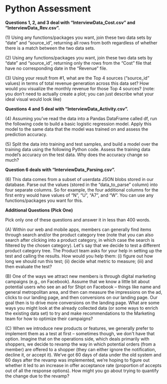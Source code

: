 # Python Assessment

**Questions 1, 2, and 3 deal with “InterviewData_Cost.csv” and “InterviewData_Rev.csv”.**

(1) Using any functions/packages you want, join these two data sets by “date” and “source_id”, returning all rows from both regardless of whether there is a match between the two data sets.

(2) Using any functions/packages you want, join these two data sets by “date” and “source_id”, returning only the rows from the “Cost” file that have no corresponding date in the “Revenue” file.

(3) Using your result from #1, what are the Top 4 sources (“source_id” values) in terms of total revenue generation across this data set? How would you visualize the monthly revenue for those Top 4 sources? (note: you don’t need to actually create a plot; you can just describe what your ideal visual would look like)

**Questions 4 and 5 deal with “InterviewData_Activity.csv”.**

(4) Assuming you’ve read the data into a Pandas DataFrame called df, run the following code to build a basic logistic regression model. Apply this model to the same data that the model was trained on and assess the prediction accuracy.

(5) Split the data into training and test samples, and build a model over the training data using the following Python code. Assess the training data model’s accuracy on the test data. Why does the accuracy change so much?

**Question 6 deals with “InterviewData_Parsing.csv”.**

(6) This data comes from a subset of userdata JSON blobs stored in our database. Parse out the values (stored in the “data_to_parse” column) into four separate columns. So for example, the four additional columns for the first entry would have values of “N”, “U”, “A7”, and “W”. You can use any functions/packages you want for this.

**Additional Questions (Pick One)**

Pick only one of these questions and answer it in less than 400 words.

(A) Within our web and mobile apps, members can generally find items through search and/or the product category tree (note that you can also search after clicking into a product category, in which case the search is filtered by the chosen category). Let's say that we decide to test a different product category tree. The Product team asks for your help in setting up the test and calling the results. How would you help them: (i) figure out how long we should run this test; (ii) decide what metric to measure; (iii) and then evaluate the test?

(B) One of the ways we attract new members is through digital marketing campaigns (e.g., on Facebook). Assume that we know a little bit about potential users who see an ad for Shipt on Facebook – things like name and general metropolitan area, and then can measure the impressions on the ad, clicks to our landing page, and then conversions on our landing page. Our goal then is to drive more conversions on the landing page. What are some ways you might look at the already collected data (or some ways to enrich the existing data set) to try and make recommendations to the Marketing team for how to optimize their campaigns?

(C) When we introduce new products or features, we generally prefer to implement them as a test at first – sometimes though, we don't have that option. Imagine that on the operations side, which deals primarily with shoppers, we decide to revamp the way in which potential orders (from a member) are offered to a shopper (they can either ignore the notification, decline it, or accept it). We’ve got 60 days of data under the old system and 60 days after the revamp was implemented, we’re hoping to figure out whether it led to an increase in offer acceptance rate (proportion of accepts out of all the response options). How might you go about trying to quantify the change due to the revamp?
